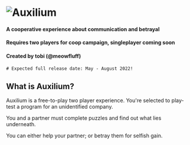 # ![Auxilium](https://user-images.githubusercontent.com/96433729/155215584-6429aa18-2c0c-4343-a941-240257c61283.png)
#### A cooperative experience about communication and betrayal
#### Requires two players for coop campaign, singleplayer coming soon
#### Created by tobi (@meowfluff)

`# Expected full release date: May - August 2022!`

## What is Auxilium?
Auxilium is a free-to-play two player experience. You're selected to play-test a program for an unidentified company.

You and a partner must complete puzzles and find out what lies underneath.

You can either help your partner; or betray them for selfish gain.
